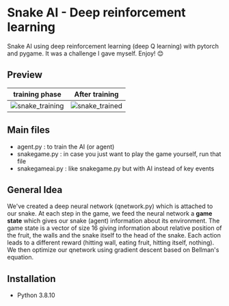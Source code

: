 # Snake AI - Deep reinforcement learning
Snake AI using deep reinforcement learning (deep Q learning) with pytorch and pygame. It was a challenge I gave myself. Enjoy! :blush:

## Preview 
**training phase**             |  **After training**
:-------------------------:|:-------------------------:
![snake_training](https://user-images.githubusercontent.com/62900180/188200059-ff49ed8b-711b-42bb-ab50-9f377f042d38.gif) | ![snake_trained](https://user-images.githubusercontent.com/62900180/188200076-e9532f77-b97a-4be6-8db5-6fb16e791a16.gif)


## Main files
- agent.py : to train the AI (or agent) 
- snakegame.py : in case you just want to play the game yourself, run that file 
- snakegameai.py : like snakegame.py but with AI instead of key events 

## General Idea 
We've created a deep neural network (qnetwork.py) which is attached to our snake. At each step in the game, we feed the neural network a **game state** which gives our snake (agent) information about its environment. The game state is a vector of size 16 giving information about relative position of the fruit, the walls and the snake itself to the head of the snake. Each action leads to a different reward (hitting wall, eating fruit, hitting itself, nothing). We then optimize our qnetwork using gradient descent based on Bellman's equation. 

## Installation  

- Python 3.8.10
